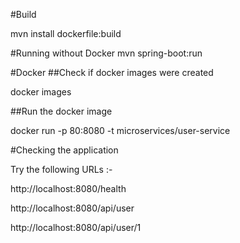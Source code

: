 #Build

mvn install dockerfile:build


#Running without Docker
mvn spring-boot:run

#Docker
##Check if docker images were created

docker images

##Run the docker image

docker run -p 80:8080 -t microservices/user-service

#Checking the application

Try the following URLs :-

http://localhost:8080/health

http://localhost:8080/api/user

http://localhost:8080/api/user/1
